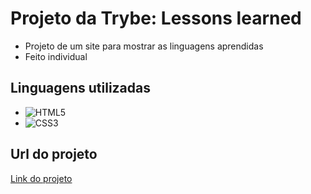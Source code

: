 # Projeto da Trybe: Lessons learned

- Projeto de um site para mostrar as linguagens aprendidas
- Feito individual

 ## Linguagens utilizadas
- ![HTML5](https://img.shields.io/badge/HTML5-E34F26?style=for-the-badge&logo=html5&logoColor=white)
- ![CSS3](https://img.shields.io/badge/CSS3-1572B6?style=for-the-badge&logo=css3&logoColor=white)

## Url do projeto
<a href="https://aninhabort.github.io/lessons-learned/">Link do projeto</a>
